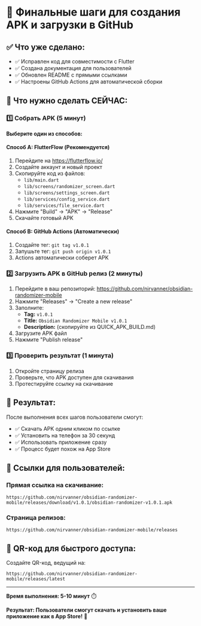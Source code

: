 # 🎯 Финальные шаги для создания APK и загрузки в GitHub

## ✅ Что уже сделано:
- ✅ Исправлен код для совместимости с Flutter
- ✅ Создана документация для пользователей
- ✅ Обновлен README с прямыми ссылками
- ✅ Настроены GitHub Actions для автоматической сборки

## 🚀 Что нужно сделать СЕЙЧАС:

### 1️⃣ Собрать APK (5 минут)
**Выберите один из способов:**

#### Способ A: FlutterFlow (Рекомендуется)
1. Перейдите на https://flutterflow.io/
2. Создайте аккаунт и новый проект
3. Скопируйте код из файлов:
   - `lib/main.dart`
   - `lib/screens/randomizer_screen.dart`
   - `lib/screens/settings_screen.dart`
   - `lib/services/config_service.dart`
   - `lib/services/file_service.dart`
4. Нажмите "Build" → "APK" → "Release"
5. Скачайте готовый APK

#### Способ B: GitHub Actions (Автоматически)
1. Создайте тег: `git tag v1.0.1`
2. Запушьте тег: `git push origin v1.0.1`
3. Actions автоматически соберет APK

### 2️⃣ Загрузить APK в GitHub релиз (2 минуты)
1. Перейдите в ваш репозиторий: https://github.com/nirvanner/obsidian-randomizer-mobile
2. Нажмите "Releases" → "Create a new release"
3. Заполните:
   - **Tag:** `v1.0.1`
   - **Title:** `Obsidian Randomizer Mobile v1.0.1`
   - **Description:** (скопируйте из QUICK_APK_BUILD.md)
4. Загрузите APK файл
5. Нажмите "Publish release"

### 3️⃣ Проверить результат (1 минута)
1. Откройте страницу релиза
2. Проверьте, что APK доступен для скачивания
3. Протестируйте ссылку на скачивание

## 🎉 Результат:

После выполнения всех шагов пользователи смогут:
- ✅ Скачать APK одним кликом по ссылке
- ✅ Установить на телефон за 30 секунд
- ✅ Использовать приложение сразу
- ✅ Процесс будет похож на App Store

## 📱 Ссылки для пользователей:

### Прямая ссылка на скачивание:
```
https://github.com/nirvanner/obsidian-randomizer-mobile/releases/download/v1.0.1/obsidian-randomizer-v1.0.1.apk
```

### Страница релизов:
```
https://github.com/nirvanner/obsidian-randomizer-mobile/releases
```

## 🔗 QR-код для быстрого доступа:

Создайте QR-код, ведущий на:
```
https://github.com/nirvanner/obsidian-randomizer-mobile/releases/latest
```

---

**Время выполнения: 5-10 минут** ⏱️

**Результат: Пользователи смогут скачать и установить ваше приложение как в App Store!** 🚀 